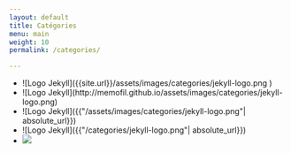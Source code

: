 ```yaml
---
layout: default
title: Catégories
menu: main
weight: 10
permalink: /categories/

---
```



<div>
<ul>
<li>
![Logo Jekyll]({{site.url}}/assets/images/categories/jekyll-logo.png )
</li>
<li>
![Logo Jekyll](http://memofil.github.io/assets/images/categories/jekyll-logo.png)
</li>
<li>
![Logo Jekyll]({{"/assets/images/categories/jekyll-logo.png"| absolute_url}})
</li>
<li>
![Logo Jekyll]({{"/categories/jekyll-logo.png"| absolute_url}})
</li>
<li>
<img src="{{site.url}}/assets/images/categories/jekyll-logo.png" />
</li>
</ul>
</div>
<div>
</div>

